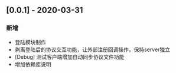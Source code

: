 ## [0.0.1] - 2020-03-31

### 新增

* 登陆模块制作
* 剥离登陆后的协议交互功能，让外部注册回调操作，保持server独立
* [Debug] 测试客户端增加自动同步协议文件功能
* 增加依赖库说明
